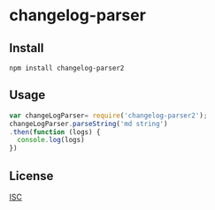# changelog-parser

## Install

```
npm install changelog-parser2
```

## Usage

```js
var changeLogParser= require('changelog-parser2');
changeLogParser.parseString('md string')
.then(function (logs) {
  console.log(logs)
})
```

## License

[ISC](LICENSE.md)
